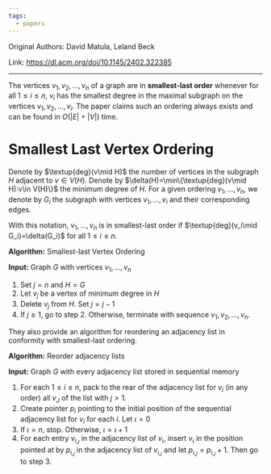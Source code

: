 ```yaml
---
tags:
  - papers
---
```

Original Authors: David Matula, Leland Beck

Link: https://dl.acm.org/doi/10.1145/2402.322385

---

The vertices $v_1,v_2,\dots,v_n$ of a graph are in **smallest-last order** whenever for all $1\le i\le n$, $v_i$ has the smallest degree in the maximal subgraph on the vertices $v_1,v_2,\dots,v_i$. The paper claims such an ordering always exists and can be found in $O(|E|+|V|)$ time.

# Smallest Last Vertex Ordering

Denote by $\textup{deg}(v\mid H)$ the number of vertices in the subgraph $H$ adjacent to $v\in V(H)$. Denote by $\delta(H)=\min\{\textup{deg}(v\mid H):v\in V(H)\}$ the minimum degree of $H$. For a given ordering $v_1,\dots,v_n$, we denote by $G_i$ the subgraph with vertices $v_1,\dots,v_i$ and their corresponding edges.

With this notation, $v_1,\dots,v_n$ is in smallest-last order if $\textup{deg}(v_i\mid G_i)=\delta(G_i)$ for all $1\le i\le n$.

**Algorithm:** Smallest-last Vertex Ordering

**Input:** Graph $G$ with vertices $v_1,\dots,v_n$

1. Set $j=n$ and $H=G$
2. Let $v_j$ be a vertex of minimum degree in $H$
3. Delete $v_j$ from $H$. Set $j=j-1$
4. If $j\ge 1$, go to step 2. Otherwise, terminate with sequence $v_1,v_2,\dots,v_n$.

They also provide an algorithm for reordering an adjacency list in conformity with smallest-last ordering.

**Algorithm:** Reorder adjacency lists

**Input:** Graph $G$ with every adjacency list stored in sequential memory

1. For each $1\le i\le n$, pack to the rear of the adjacency list for $v_i$ (in any order) all $v_J$ of the list with $j>1$.
2. Create pointer $p_i$ pointing to the initial position of the sequential adjacency list for $v_i$ for each $i$. Let $\iota=0$
3. If $\iota=n$, stop. Otherwise, $\iota=\iota+1$
4. For each entry $v_{\iota_J}$ in the adjacency list of $v_\iota$, insert $v_\iota$ in the position pointed at by $p_{\iota_J}$ in the adjacency list of $v_{\iota_J}$ and let $p_{\iota_J}=p_{\iota_J}+1$. Then go to step 3.

